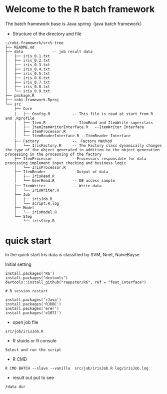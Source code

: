 # Welcome to the R batch framework 
The batch framework base is Java spring（java batch framework）

* Structure of the directory and file
```
~/robi-framework/src% tree
├── README.md
├── data             -- job result data
│   ├── iris_0.1.txt
│   ├── iris_0.2.txt
│   ├── iris_0.3.txt
│   ├── iris_0.4.txt
│   ├── iris_0.5.txt
│   ├── iris_0.6.txt
│   ├── iris_0.7.txt
│   ├── iris_0.8.txt
│   └── iris_0.9.txt
├── package.R
├── robi-framework.Rproj
└── src
    ├── Core
    │   ├── Config.R          -- This file is read at start from R　and .Rprofile
    │   ├── Item.R            -- ItemRead and ItemWrite superclass
    │   ├── ItemItemWriterInterface.R   --ItemWriter Interface
    │   ├── ItemProcessor.R          
    │   └── ItemReaderInterface.R --ItemReader Interface
    ├── Factory               --　Factory Method 
    │   └── IrisFactory.R     -- The Factory class dynamically changes the type of the object generated in addition to the object generation processing in the processing of the factory
    ├── ItemProcessor         --Processors responsible for data processing implement input checking and business logic
    │   └── IrisProcessor.R
    ├── ItemReader            --Output of data
    │   ├── IrisRead.R
    │   └── UserRead.R        -- DB access sample 
    ├── ItemWriter            -- Write data　
    │   └── IrisWriter.R
    ├── Job
    │   ├── irisJob.R
    │   └── script.R.log
    ├── Model
    │   └── irisModel.R
    └── Step
        └── irisStep.R
 ```

# quick start
In the quick start Iris data is classified by SVM, Nnet, NaiveBayse

Initial setting
```
install.packages('R6')
install.packages("devtools")
devtools::install_github("rappster/R6", ref = "feat_interface")

# R session restart 

install.packages('rJava')
install.packages('RJDBC')
install.packages('erer')
install.packages('e1071')
```
* open job file
```
src/job/irisJob.R
```
* R stuido or R console 
```
Select and run the script
```

* R CMD
```
R CMD BATCH --slave --vanilla  src/job/irisJob.R log/irisJob.log
```
* result out put to see
```
/data dir
```
